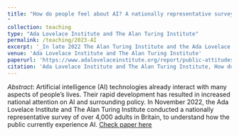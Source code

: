 ```yaml
---
title: "How do people feel about AI? A nationally representative survey of public attitudes to artificial intelligence in Britain
"
collection: teaching
type: "Ada Lovelace Institute and The Alan Turing Institute"
permalink: /teaching/2023-AI
excerpt: '_In late 2022 The Alan Turing Institute and the Ada Lovelace Institute conducted a nationally representative survey of over 4,000 members of the British public, to understand their awareness, experience and attitudes towards different uses of artificial intelligence (AI), including views and expectations on how these technologies should be regulated and governed._ [Read more](https://orioljbosch.github.io/teaching/2023-AI)'
venue: 'Ada Lovelace Institute and The Alan Turing Institute'
paperurl: 'https://www.adalovelaceinstitute.org/report/public-attitudes-ai/'
citation: 'Ada Lovelace Institute and The Alan Turing Institute, How do people feel about AI? A nationally representative survey of public attitudes to artificial intelligence in Britain (2023) . Available at: https://adalovelaceinstitute.org/report/public-attitudes-ai'
---
```

_Abstract_: Artificial intelligence (AI) technologies already interact with many aspects of
people’s lives. Their rapid development has resulted in increased national attention
on AI and surrounding policy. In November 2022, the Ada Lovelace Institute and
The Alan Turing Institute conducted a nationally representative survey of over
4,000 adults in Britain, to understand how the public currently experience AI. 
[Check paper here](https://www.adalovelaceinstitute.org/report/public-attitudes-ai/)

